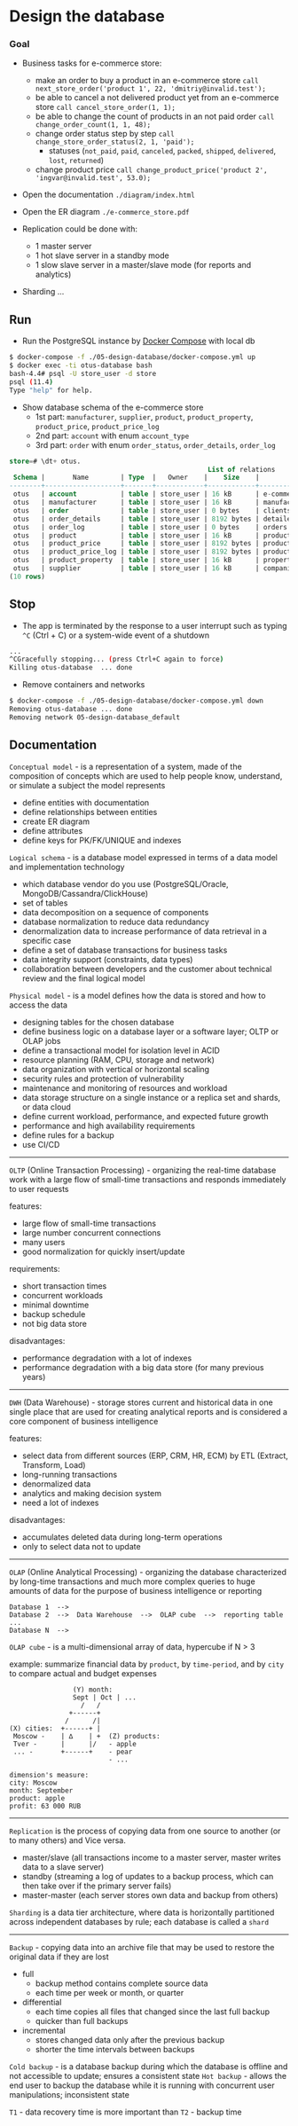Design the database
=======

### Goal

 - Business tasks for e-commerce store:
   - make an order to buy a product in an e-commerce store `call next_store_order('product 1', 22, 'dmitriy@invalid.test');`
   - be able to cancel a not delivered product yet from an e-commerce store `call cancel_store_order(1, 1);`
   - be able to change the count of products in an not paid order `call change_order_count(1, 1, 48);`
   - change order status step by step `call change_store_order_status(2, 1, 'paid');`
     - statuses (`not_paid`, `paid`, `canceled`, `packed`, `shipped`, `delivered`, `lost`, `returned`)
   - change product price `call change_product_price('product 2', 'ingvar@invalid.test', 53.0);`

  - Open the documentation `./diagram/index.html`
  - Open the ER diagram `./e-commerce_store.pdf`
  - Replication could be done with:
    - 1 master server
    - 1 hot slave server in a standby mode
    - 1 slow slave server in a master/slave mode (for reports and analytics)
 - Sharding ...


## Run

 - Run the PostgreSQL instance by [Docker Compose](https://docs.docker.com/compose/) with local db
```bash
$ docker-compose -f ./05-design-database/docker-compose.yml up
$ docker exec -ti otus-database bash
bash-4.4# psql -U store_user -d store
psql (11.4)
Type "help" for help.
```
 - Show database schema of the e-commerce store
   - 1st part: `manufacturer`, `supplier`, `product`, `product_property`, `product_price`, `product_price_log`
   - 2nd part: `account` with enum `account_type`
   - 3rd part: `order` with enum `order_status`, `order_details`, `order_log`
```sql
store=# \dt+ otus.
                                                  List of relations
 Schema |       Name        | Type  |   Owner    |    Size    |                     Description
--------+-------------------+-------+------------+------------+------------------------------------------------------
 otus   | account           | table | store_user | 16 kB      | e-commerce store accounts
 otus   | manufacturer      | table | store_user | 16 kB      | manufacturers of products
 otus   | order             | table | store_user | 0 bytes    | clients orders
 otus   | order_details     | table | store_user | 8192 bytes | detailed information by each order
 otus   | order_log         | table | store_user | 0 bytes    | orders changelog
 otus   | product           | table | store_user | 16 kB      | products of the e-commerce store
 otus   | product_price     | table | store_user | 8192 bytes | product prices depend on manufacturers and suppliers
 otus   | product_price_log | table | store_user | 8192 bytes | product price changelog
 otus   | product_property  | table | store_user | 16 kB      | properties for each product
 otus   | supplier          | table | store_user | 16 kB      | companies responsible for the logistics
(10 rows)
```

## Stop

 * The app is terminated by the response to a user interrupt such as typing `^C` (Ctrl + C) or a system-wide event of a shutdown
```bash
...
^CGracefully stopping... (press Ctrl+C again to force)
Killing otus-database  ... done
```

 * Remove containers and networks
```bash
$ docker-compose -f ./05-design-database/docker-compose.yml down
Removing otus-database ... done
Removing network 05-design-database_default
```


## Documentation

`Conceptual model` - is a representation of a system, made of the composition of concepts which are used to help people know, understand, or simulate a subject the model represents
 - define entities with documentation
 - define relationships between entities
 - create ER diagram
 - define attributes
 - define keys for PK/FK/UNIQUE and indexes

`Logical schema` - is a database model expressed in terms of a data model and implementation technology
 - which database vendor do you use (PostgreSQL/Oracle, MongoDB/Cassandra/ClickHouse)
 - set of tables
 - data decomposition on a sequence of components
 - database normalization to reduce data redundancy
 - denormalization data to increase performance of data retrieval in a specific case
 - define a set of database transactions for business tasks
 - data integrity support (constraints, data types)
 - collaboration between developers and the customer about technical review and the final logical model

`Physical model` - is a model defines how the data is stored and how to access the data
 - designing tables for the chosen database
 - define business logic on a database layer or a software layer; OLTP or OLAP jobs
 - define a transactional model for isolation level in ACID
 - resource planning (RAM, CPU, storage and network)
 - data organization with vertical or horizontal scaling
 - security rules and protection of vulnerability
 - maintenance and monitoring of resources and workload
 - data storage structure on a single instance or a replica set and shards, or data cloud
 - define current workload, performance, and expected future growth
 - performance and high availability requirements
 - define rules for a backup
 - use CI/CD


---
`OLTP` (Online Transaction Processing) - organizing the real-time database work with a large flow of small-time transactions and responds immediately to user requests

features:
 - large flow of small-time transactions
 - large number concurrent connections
 - many users
 - good normalization for quickly insert/update

requirements:
 - short transaction times
 - concurrent workloads
 - minimal downtime
 - backup schedule
 - not big data store

disadvantages:
 - performance degradation with a lot of indexes
 - performance degradation with a big data store (for many previous years)


---
`DWH` (Data Warehouse) - storage stores current and historical data in one single place that are used for creating analytical reports and is considered a core component of business intelligence

features:
 - select data from different sources (ERP, CRM, HR, ECM) by ETL (Extract, Transform, Load)
 - long-running transactions
 - denormalized data
 - analytics and making decision system
 - need a lot of indexes

disadvantages:
 - accumulates deleted data during long-term operations
 - only to select data not to update


---
`OLAP` (Online Analytical Processing) - organizing the database characterized by long-time transactions and much more complex queries to huge amounts of data for the purpose of business intelligence or reporting

```
Database 1  -->
Database 2  -->  Data Warehouse  -->  OLAP cube  -->  reporting table
...
Database N  -->
```

`OLAP cube` - is a multi-dimensional array of data, hypercube if N > 3

example:  summarize financial data by `product`, by `time-period`, and by `city` to compare actual and budget expenses
```
                (Y) month:
                Sept | Oct | ...
                  /   /
               +------+         
              /      /|         
(X) cities:  +------+ |
 Moscow -    | ∆    | +  (Z) products:
 Tver -      |      |/   - apple
 ... -       +------+    - pear
                         - ...

dimension's measure:
city: Moscow
month: September
product: apple
profit: 63 000 RUB
```

---
`Replication` is the process of copying data from one source to another (or to many others) and Vice versa.
 - master/slave (all transactions income to a master server, master writes data to a slave server)
 - standby (streaming a log of updates to a backup process, which can then take over if the primary server fails)
 - master-master (each server stores own data and backup from others)

`Sharding` is a data tier architecture, where data is horizontally partitioned across independent databases by rule; each database is called a `shard`


---
`Backup` - copying data into an archive file that may be used to restore the original data if they are lost
 - full
   - backup method contains complete source data
   - each time per week or month, or quarter
 - differential
   - each time copies all files that changed since the last full backup
   - quicker than full backups
 - incremental
   - stores changed data only after the previous backup
   - shorter the time intervals between backups

`Cold backup` - is a database backup during which the database is offline and not accessible to update; ensures a consistent state
`Hot backup` - allows the end user to backup the database while it is running with concurrent user manipulations; inconsistent state

`T1` - data recovery time is more important than `T2` - backup time
